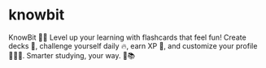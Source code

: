 # knowbit
 KnowBit 🧠✨ Level up your learning with flashcards that feel fun! Create decks 🎴, challenge yourself daily 🔥, earn XP 🌈, and customize your profile 🧍‍♂️🎨. Smarter studying, your way. 🚀📚
